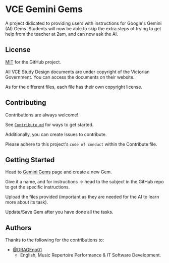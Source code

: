 
# VCE Gemini Gems

A project didicated to providing users with instructions for Google's Gemini (AI) Gems. Students will now be able to skip the extra steps of trying to get help from the teacher at 2am, and can now ask the AI.
## License

[MIT](https://choosealicense.com/licenses/mit/) for the GitHub project.

All VCE Study Design documents are under copyright of the Victorian Government.
You can access the documents on their website.

As for the different files, each file has their own copyright license.


## Contributing

Contributions are always welcome!

See [`Contribute.md`](https://github.com/DRAGEno01/VCE-Gemini-Gems/blob/main/Contribute.md) for ways to get started.

Additionally, you can create Issues to contribute.

Please adhere to this project's `code of conduct` within the Contribute file.


## Getting Started

Head to [Gemini Gems](https://gemini.google.com/gems/view) page and create a new Gem.

Give it a name, and for instructions -> head to the subject in the GitHub repo to get the specific instructions.

Upload the files provided (important as they are needed for the AI to learn more about its task).

Update/Save Gem after you have done all the tasks.
    
## Authors

Thanks to the following for the contributions to:
- [@DRAGEno01](https://www.github.com/DRAGEno01)
    - English, Music Repertoire Performance & IT Software Development.
